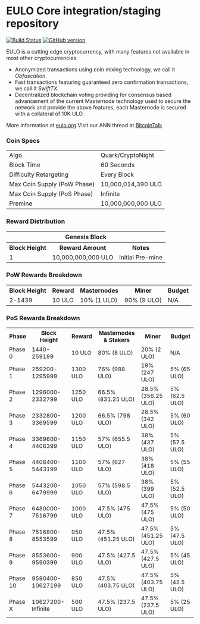 EULO Core integration/staging repository
=====================================

[![Build Status](https://travis-ci.org/EULO-Project/EULO.svg?branch=master)](https://travis-ci.org/EULO-Project/EULO) [![GitHub version](https://badge.fury.io/gh/EULO-Project%2FEULO.svg)](https://badge.fury.io/gh/EULO-Project%2FEULO)

EULO is a cutting edge cryptocurrency, with many features not available in most other cryptocurrencies.
- Anonymized transactions using coin mixing technology, we call it _Obfuscation_.
- Fast transactions featuring guaranteed zero confirmation transactions, we call it _SwiftTX_.
- Decentralized blockchain voting providing for consensus based advancement of the current Masternode
  technology used to secure the network and provide the above features, each Masternode is secured
  with a collateral of 10K ULO.

More information at [eulo.org](http://www.eulo.org) Visit our ANN thread at [BitcoinTalk](http://www.bitcointalk.org/index.php?topic=1262920)

### Coin Specs
<table>
<tr><td>Algo</td><td>Quark/CryptoNight</td></tr>
<tr><td>Block Time</td><td>60 Seconds</td></tr>
<tr><td>Difficulty Retargeting</td><td>Every Block</td></tr>
<tr><td>Max Coin Supply (PoW Phase)</td><td>10,000,014,390 ULO</td></tr>
<tr><td>Max Coin Supply (PoS Phase)</td><td>Infinite</td></tr>
<tr><td>Premine</td><td>10,000,000,000 ULO</td></tr>
</table>

### Reward Distribution

<table>
<th colspan=4>Genesis Block</th>
<tr><th>Block Height</th><th>Reward Amount</th><th>Notes</th></tr>
<tr><td>1</td><td>10,000,000,000 ULO</td><td>Initial Pre-mine</td></tr>
</table>

### PoW Rewards Breakdown

<table>
<th>Block Height</th><th>Reward</th><th>Masternodes</th><th>Miner</th><th>Budget</th>
<tr><td>2-1439</td><td>10 ULO</td><td>10% (1 ULO)</td><td>90% (9 ULO)</td><td>N/A</td></tr>
</table>

### PoS Rewards Breakdown

<table style="font-size: 15px;">
<th>Phase</th><th>Block Height</th><th>Reward</th><th>Masternodes & Stakers</th><th>Miner</th><th>Budget</th>
<tr><td>Phase 0</td><td>1440-259199</td><td>10 ULO</td><td>80% (8 ULO)</td><td>20% (2 ULO)</td><td>N/A</td></tr>
<tr><td>Phase 1</td><td>259200-1295999</td><td>1300 ULO</td><td>76% (988 ULO)</td><td>19% (247 ULO)</td><td>5% (65 ULO)</td></tr>
<tr><td>Phase 2</td><td>1296000-2332799</td><td>1250 ULO</td><td>66.5% (831.25 ULO)</td><td>28.5% (356.25 ULO)</td><td>5% (62.5 ULO)</td></tr>
<tr><td>Phase 3</td><td>2332800-3369599</td><td>1200 ULO</td><td>66.5% (798 ULO)</td><td>28.5% (342 ULO)</td><td>5% (60 ULO)</td></tr>
<tr><td>Phase 4</td><td>3369600-4406399</td><td>1150 ULO</td><td>57% (655.5 ULO)</td><td>38% (437 ULO)</td><td>5% (57.5 ULO)</td></tr>
<tr><td>Phase 5</td><td>4406400-5443199</td><td>1100 ULO</td><td>57% (627 ULO)</td><td>38% (418 ULO)</td><td>5% (55 ULO)</td></tr>
<tr><td>Phase 6</td><td>5443200-6479999</td><td>1050 ULO</td><td>57% (598.5 ULO)</td><td>38% (399 ULO)</td><td>5% (52.5 ULO)</td></tr>
<tr><td>Phase 7</td><td>6480000-7516799</td><td>1000 ULO</td><td>47.5% (475 ULO)</td><td>47.5% (475 ULO)</td><td>5% (50 ULO)</td></tr>
<tr><td>Phase 8</td><td>7516800-8553599</td><td>950 ULO</td><td>47.5% (451.25 ULO)</td><td>47.5% (451.25 ULO)</td><td>5% (47.5 ULO)</td></tr>
<tr><td>Phase 9</td><td>8553600-9590399</td><td>900 ULO</td><td>47.5% (427.5 ULO)</td><td>47.5% (427.5 ULO)</td><td>5% (45 ULO)</td></tr>
<tr><td>Phase 10</td><td>9590400-10627199</td><td>850 ULO</td><td>47.5% (403.75 ULO)</td><td>47.5% (403.75 ULO)</td><td>5% (42.5 ULO)</td></tr>
<tr><td>Phase X</td><td>10627200-Infinite</td><td>500 ULO</td><td>47.5% (237.5 ULO)</td><td>47.5% (237.5 ULO)</td><td>5% (25 ULO)</td></tr>
</table>
